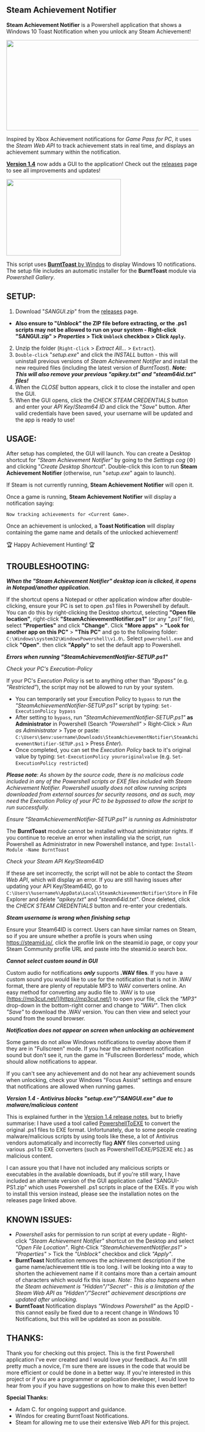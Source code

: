 Steam Achievement Notifier
-

**Steam Achievement Notifier** is a Powershell application that shows a Windows 10 Toast Notification when you unlock any Steam Achievement!

<p align="left"><img width="585" height="236" src="https://media.giphy.com/media/HBU4sWKTzLrHmOTUlj/source.gif"></p>

Inspired by Xbox Achievement notifications for *Game Pass for PC*, it uses the *Steam Web API* to track achievement stats in real time, and displays an achievement summary within the notification.

**[Version 1.4](https://github.com/SteamAchievementNotifier/SteamAchievementNotifier/releases/tag/1.4)** now adds a GUI to the application! Check out the [releases](https://github.com/SteamAchievementNotifier/SteamAchievementNotifier/releases) page to see all improvements and updates!

<p align="left"><img width="300" height="200" src="https://user-images.githubusercontent.com/77490730/126452901-cd141a79-418b-41fe-ae75-1565d2385a3c.png"></p>

This script uses [**BurntToast** by Windos](https://github.com/Windos/BurntToast) to display Windows 10 notifications. The setup file includes an automatic installer for the **BurntToast** module via *Powershell Gallery*.

**SETUP:**
-

1. Download "_SANGUI.zip_" from the [releases](https://github.com/SteamAchievementNotifier/SteamAchievementNotifier/releases) page.
- **Also ensure to "_Unblock_" the ZIP file before extracting, or the .ps1 scripts may not be allowed to run on your system - Right-click "SANGUI.zip" > _Properties_ > Tick `Unblock` checkbox > Click `Apply`.**

2. Unzip the folder (`Right-click` > _Extract All..._ > `Extract`).
3. `Double-click` "_setup.exe_" and click the _INSTALL_ button - this will uninstall previous versions of _Steam Achievement Notifier_ and install the new required files (including the latest version of _BurntToast_). _**Note: This will also remove your previous "apikey.txt" and "steam64id.txt" files!**_
4. When the _CLOSE_ button appears, click it to close the installer and open the GUI.
5. When the GUI opens, click the _CHECK STEAM CREDENTIALS_ button and enter your _API Key_/_Steam64 ID_ and click the "_Save_" button. After valid credentials have been saved, your username will be updated and the app is ready to use!

**USAGE:**
-
  
After setup has completed, the GUI will launch. You can create a Desktop shortcut for *"Steam Achievement Notifier"* by going to the _Settings cog_ (⚙) and clicking "_Create Desktop Shortcut_". Double-click this icon to run **Steam Achievement Notifier** (otherwise, run "_setup.exe_" again to launch).

If Steam is not currently running, **Steam Achievement Notifier** will open it.

Once a game is running, **Steam Achievement Notifier** will display a notification saying:

`Now tracking achievements for <Current Game>.`

Once an achievement is unlocked, a **Toast Notification** will display containing the game name and details of the unlocked achievement!
  
🏆 Happy Achievement Hunting! 🏆

**TROUBLESHOOTING:**
-

***When the "Steam Achievement Notifier" desktop icon is clicked, it opens in Notepad/another application.***

If the shortcut opens a Notepad or other application window after double-clicking, ensure your PC is set to open .ps1 files in Powershell by default. You can do this by right-clicking the Desktop shortcut, selecting **"Open file location"**, right-click **"SteamAchievementNotifier.ps1"** (or any *".ps1"* file), select **"Properties"** and click **"Change"**. Click **"More apps"** > **"Look for another app on this PC"** > **"This PC"** and go to the following folder: `C:\Windows\system32\WindowsPowershell\v1.0\`. Select `powershell.exe` and click **"Open"**. then click **"Apply"** to set the default app to Powershell.

***Errors when running "SteamAchievementNotifier-SETUP.ps1"***

*Check your PC's *Execution-Policy**

If your PC's *Execution Policy* is set to anything other than *"Bypass"* (e.g. *"Restricted"*), the script may not be allowed to run by your system.
- You can temporarily set your Execution Policy to `bypass` to run the *"SteamAchievementNotifier-SETUP.ps1"* script by typing: `Set-ExecutionPolicy bypass`
- After setting to `bypass`, run *"SteamAchievementNotifier-SETUP.ps1"* **as Administrator** in Powershell (Search *"Powershell"* > Right-Click > *Run as Administrator* > Type or paste: `C:\Users\$env:username\Downloads\SteamAchievementNotifier\SteamAchievementNotifier-SETUP.ps1` > Press *Enter*).
- Once completed, you can set the *Execution Policy* back to it's original value by typing: `Set-ExecutionPolicy youroriginalvalue` (e.g. `Set-ExecutionPolicy restricted`)

***Please note***: *As shown by the source code, there is no malicious code included in any of the Powershell scripts or EXE files included with Steam Achievement Notifier. Powershell usually does not allow running scripts downloaded from external sources for security reasons, and as such, may need the Execution Policy of your PC to be bypassed to allow the script to run successfully.*

*Ensure "SteamAchievementNotifier-SETUP.ps1" is running as Administrator*

The **BurntToast** module cannot be installed without administrator rights. If you continue to receive an error when installing via the script, run Powershell as Administrator in new Powershell instance, and type: `Install-Module -Name BurntToast`

*Check your Steam API Key/Steam64ID*

If these are set incorrectly, the script will not be able to contact the *Steam Web API*, which will display an error. If you are still having issues after updating your API Key/Steam64ID, go to `C:\Users\%username%\AppData\Local\SteamAchievementNotifier\Store` in File Explorer and delete *"apikey.txt"* and *"steam64id.txt"*. Once deleted, click the _CHECK STEAM CREDENTIALS_ button and re-enter your credentials.

***Steam username is wrong when finishing setup***

Ensure your Steam64ID is correct. Users can have similar names on Steam, so if you are unsure whether a profile is yours when using https://steamid.io/, click the profile link on the steamid.io page, or copy your Steam Community profile URL and paste into the steamid.io search box.

***Cannot select custom sound in GUI***

Custom audio for notifications ***only*** supports **.WAV files**. If you have a custom sound you would like to use for the notification that is not in .WAV format, there are plenty of reputable MP3 to WAV converters online. An easy method for converting any audio file to .WAV is to use [https://mp3cut.net/](https://mp3cut.net/) to open your file, click the *"MP3"* drop-down in the bottom-right corner and change to *"WAV"*. Then click *"Save"* to download the .WAV version. You can then view and select your sound from the sound browser.

***Notification does not appear on screen when unlocking an achievement***

Some games do not allow Windows notifications to overlay above them if they are in "Fullscreen" mode. If you hear the achievement notification sound but don't see it, run the game in "Fullscreen Borderless" mode, which should allow notifications to appear.

If you can't see any achievement and do not hear any achievement sounds when unlocking, check your Windows "Focus Assist" settings and ensure that notifications are allowed when running games.

***Version 1.4 - Antivirus blocks "setup.exe"/"SANGUI.exe" due to malware/malicious content***

This is explained further in the [Version 1.4 release notes](https://github.com/SteamAchievementNotifier/SteamAchievementNotifier/releases/tag/1.4), but to briefly summarise: I have used a tool called [PowershellToEXE](https://github.com/VortexUK/PowerShellToEXE) to convert the original .ps1 files to EXE format. Unfortunately, due to some people creating malware/malicious scripts by using tools like these, a lot of Antivirus vendors automatically and incorrectly flag **ANY** files converted using various .ps1 to EXE converters (such as PowershellToEXE/PS2EXE etc.) as malicious content.

I can assure you that I have not included any malicious scripts or executables in the available downloads, but if you're still wary, I have included an alternate version of the GUI application called "SANGUI-PS1.zip" which uses Powershell .ps1 scripts in place of the EXEs. If you wish to install this version instead, please see the installation notes on the releases page linked above.

**KNOWN ISSUES:**
-

- *Powershell* asks for permission to run script at every update - Right-click *"Steam Achievement Notifier"* shortcut on the Desktop and select *"Open File Location"*. Right-Click *"SteamAchievementNotifier.ps1"* > *"Properties"* > Tick the *"Unblock"* checkbox and click *"Apply"*.
- **BurntToast** Notification removes the achievement description if the game name/achievement title is too long. I will be looking into a way to shorten the achievement name if it contains more than a certain amount of characters which would fix this issue. *Note: This also happens when the Steam achievement is "Hidden"/"Secret" - this is a limitation of the Steam Web API as "Hidden"/"Secret" achievement descriptions are updated after unlocking.*
- **BurntToast** Notification displays *"Windows Powershell"* as the AppID - this cannot easily be fixed due to a recent change in Windows 10 Notifications, but this will be updated as soon as possible.

**THANKS:**
-

Thank you for checking out this project. This is the first Powershell application I've ever created and I would love your feedback. As I'm still pretty much a novice, I'm sure there are issues in the code that would be more efficient or could be done in a better way. If you're interested in this project or if you are a programmer or application developer, I would love to hear from you if you have suggestions on how to make this even better!

**Special Thanks:**
- Adam C. for ongoing support and guidance.
- Windos for creating BurntToast Notifications.
- Steam for allowing me to use their extensive Web API for this project.
